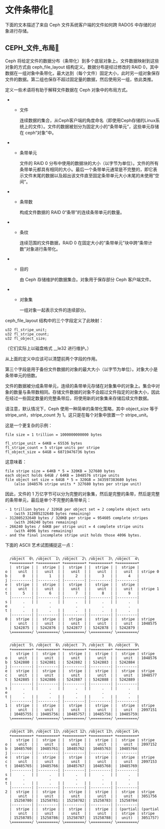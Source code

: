 # 文件条带化[](https://docs.ceph.com/en/quincy/dev/file-striping/#file-striping)

下面的文本描述了来自 Ceph 文件系统客户端的文件如何跨 RADOS 中存储的对象进行存储。

## CEPH_文件_布局[](https://docs.ceph.com/en/quincy/dev/file-striping/#ceph-file-layout)

Ceph 将给定文件的数据分布（条带化）到多个底层对象上。文件数据映射到这些对象的方式由 ceph_file_layout 结构定义。数据分布是经过修改的 RAID 0，其中数据在一组对象中条带化，最大达到（每个文件）固定大小，此时另一组对象保存文件的数据。第二组也保存不超过固定量的数据，然后使用另一组，依此类推。

定义一些术语将有助于解释文件数据在 Ceph 对象中的布局方式。

- - 文件

    连续数据的集合，从Ceph客户端的角度命名（即使用Ceph存储的Linux系统上的文件）。文件的数据被划分为固定大小的“条带单元”，这些单元存储在 ceph“对象”中。

- - 条带单元

    文件的 RAID 0 分布中使用的数据块的大小（以字节为单位）。文件的所有条带单元都具有相同的大小。最后一个条带单元通常是不完整的，即它表示文件末尾的数据以及超出该文件直至固定条带单元大小末尾的未使用“空间”。

- - 条带数

    构成文件数据的 RAID 0“条带”的连续条带单元的数量。

- - 条纹

    连续范围的文件数据，RAID 0 在固定大小的“条带单元”块中跨“条带计数”对象进行条带化。

- - 目的

    由 Ceph 存储维护的数据集合。对象用于保存部分 Ceph 客户端文件。

- - 对象集

    一组对象一起表示文件的连续部分。

ceph_file_layout 结构中的三个字段定义了此映射：

```
u32 fl_stripe_unit;
u32 fl_stripe_count;
u32 fl_object_size;
```

（它们实际上以磁盘格式 __le32 进行维护。）

从上面的定义中应该可以清楚前两个字段的作用。

第三个字段是用于备份文件数据的对象的最大大小（以字节为单位）。对象大小是条带单元的倍数。

文件的数据被分成条带单元，连续的条带单元存储在对象集中的对象上。集合中对象的数量与条带数相同。存储文件数据的对象不会超过文件指定的对象大小，因此在经过一些固定数量的完整条带后，将使用新的对象集来存储后续文件数据。

请注意，默认情况下，Ceph 使用一种简单的条带化策略，其中 object_size 等于 stripe_unit，stripe_count 为 1。这只是在每个对象中放置一个 stripe_unit。

这是一个更复杂的示例：

```
file size = 1 trillion = 1000000000000 bytes

fl_stripe_unit = 64KB = 65536 bytes
fl_stripe_count = 5 stripe units per stripe
fl_object_size = 64GB = 68719476736 bytes
```

这意味着：

```
file stripe size = 64KB * 5 = 320KB = 327680 bytes
each object holds 64GB / 64KB = 1048576 stripe units
file object set size = 64GB * 5 = 320GB = 343597383680 bytes
    (also 1048576 stripe units * 327680 bytes per stripe unit)
```

因此，文件的 1 万亿字节可以分为完整的对象集，然后是完整的条带，然后是完整的条带单元，最后是单个不完整的条带单元：

```
- 1 trillion bytes / 320GB per object set = 2 complete object sets
    (with 312805232640 bytes remaining)
- 312805232640 bytes / 320KB per stripe = 954605 complete stripes
    (with 266240 bytes remaining)
- 266240 bytes / 64KB per stripe unit = 4 complete stripe units
    (with 4096 bytes remaining)
- and the final incomplete stripe unit holds those 4096 bytes.
```

下面的 ASCII 艺术试图捕捉这一点：

```
   _________   _________   _________   _________   _________
  /object  0\ /object  1\ /object  2\ /object  3\ /object  4\
  +=========+ +=========+ +=========+ +=========+ +=========+
  |  stripe | |  stripe | |  stripe | |  stripe | |  stripe |
o |   unit  | |   unit  | |   unit  | |   unit  | |   unit  | stripe 0
b |     0   | |     1   | |     2   | |     3   | |     4   |
j |---------| |---------| |---------| |---------| |---------|
e |  stripe | |  stripe | |  stripe | |  stripe | |  stripe |
c |   unit  | |   unit  | |   unit  | |   unit  | |   unit  | stripe 1
t |     5   | |     6   | |     7   | |     8   | |     9   |
  |---------| |---------| |---------| |---------| |---------|
s |     .   | |     .   | |     .   | |     .   | |     .   |
e       .           .           .           .           .
t |     .   | |     .   | |     .   | |     .   | |     .   |
  |---------| |---------| |---------| |---------| |---------|
0 |  stripe | |  stripe | |  stripe | |  stripe | |  stripe | stripe
  |   unit  | |   unit  | |   unit  | |   unit  | |   unit  | 1048575
  | 5242875 | | 5242876 | | 5242877 | | 5242878 | | 5242879 |
  \=========/ \=========/ \=========/ \=========/ \=========/

   _________   _________   _________   _________   _________
  /object  5\ /object  6\ /object  7\ /object  8\ /object  9\
  +=========+ +=========+ +=========+ +=========+ +=========+
  |  stripe | |  stripe | |  stripe | |  stripe | |  stripe | stripe
o |   unit  | |   unit  | |   unit  | |   unit  | |   unit  | 1048576
b | 5242880 | | 5242881 | | 5242882 | | 5242883 | | 5242884 |
j |---------| |---------| |---------| |---------| |---------|
e |  stripe | |  stripe | |  stripe | |  stripe | |  stripe | stripe
c |   unit  | |   unit  | |   unit  | |   unit  | |   unit  | 1048577
t | 5242885 | | 5242886 | | 5242887 | | 5242888 | | 5242889 |
  |---------| |---------| |---------| |---------| |---------|
s |     .   | |     .   | |     .   | |     .   | |     .   |
e       .           .           .           .           .
t |     .   | |     .   | |     .   | |     .   | |     .   |
  |---------| |---------| |---------| |---------| |---------|
1 |  stripe | |  stripe | |  stripe | |  stripe | |  stripe | stripe
  |   unit  | |   unit  | |   unit  | |   unit  | |   unit  | 2097151
  | 10485755| | 10485756| | 10485757| | 10485758| | 10485759|
  \=========/ \=========/ \=========/ \=========/ \=========/

   _________   _________   _________   _________   _________
  /object 10\ /object 11\ /object 12\ /object 13\ /object 14\
  +=========+ +=========+ +=========+ +=========+ +=========+
  |  stripe | |  stripe | |  stripe | |  stripe | |  stripe | stripe
o |   unit  | |   unit  | |   unit  | |   unit  | |   unit  | 2097152
b | 10485760| | 10485761| | 10485762| | 10485763| | 10485764|
j |---------| |---------| |---------| |---------| |---------|
e |  stripe | |  stripe | |  stripe | |  stripe | |  stripe | stripe
c |   unit  | |   unit  | |   unit  | |   unit  | |   unit  | 2097153
t | 10485765| | 10485766| | 10485767| | 10485768| | 10485769|
  |---------| |---------| |---------| |---------| |---------|
s |     .   | |     .   | |     .   | |     .   | |     .   |
e       .           .           .           .           .
t |     .   | |     .   | |     .   | |     .   | |     .   |
  |---------| |---------| |---------| |---------| |---------|
2 |  stripe | |  stripe | |  stripe | |  stripe | |  stripe | stripe
  |   unit  | |   unit  | |   unit  | |   unit  | |   unit  | 3051756
  | 15258780| | 15258781| | 15258782| | 15258783| | 15258784|
  |---------| |---------| |---------| |---------| |---------|
  |  stripe | |  stripe | |  stripe | |  stripe | | (partial| (partial
  |   unit  | |   unit  | |   unit  | |   unit  | |  stripe | stripe
  | 15258785| | 15258786| | 15258787| | 15258788| |  unit)  | 3051757)
  \=========/ \=========/ \=========/ \=========/ \=========/
```